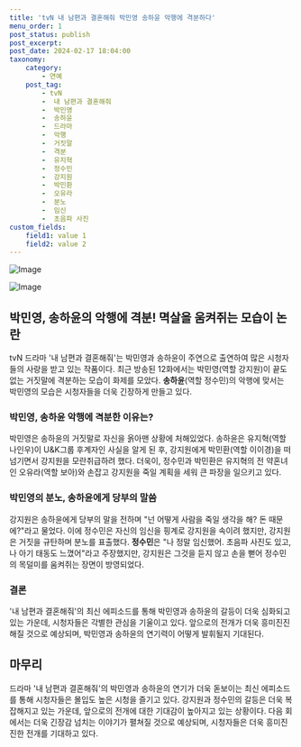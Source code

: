 ```yaml
---
title: 'tvN 내 남편과 결혼해줘 박민영 송하윤 악행에 격분하다'
menu_order: 1
post_status: publish
post_excerpt: 
post_date: 2024-02-17 18:04:00
taxonomy:
    category:
        - 연예
    post_tag:
        - tvN
        -  내 남편과 결혼해줘
        -  박민영
        -  송하윤
        -  드라마
        -  악행
        -  거짓말
        -  격분
        -  유지혁
        -  정수민
        -  강지원
        -  박민환
        -  오유라
        -  분노
        -  임신
        -  초음파 사진
custom_fields:
    field1: value 1
    field2: value 2
---
```


![Image](https://ssl.pstatic.net/mimgnews/image/468/2024/02/12/0001029626_001_20240212094901885.jpg?type=w540)

![Image](https://mimgnews.pstatic.net/image/468/2024/02/12/0001029626_002_20240212094901927.jpg?type=w540)

## 박민영, 송하윤의 악행에 격분! 멱살을 움켜쥐는 모습이 논란
tvN 드라마 '내 남편과 결혼해줘'는 박민영과 송하윤이 주연으로 출연하여 많은 시청자들의 사랑을 받고 있는 작품이다. 최근 방송된 12화에서는 박민영(역할 강지원)이 끝도 없는 거짓말에 격분하는 모습이 화제를 모았다. **송하윤**(역할 정수민)의 악행에 맞서는 박민영의 모습은 시청자들을 더욱 긴장하게 만들고 있다.
### 박민영, 송하윤 악행에 격분한 이유는?
박민영은 송하윤의 거짓말로 자신을 옭아맨 상황에 처해있었다. 송하윤은 유지혁(역할 나인우)이 U&K그룹 후계자인 사실을 알게 된 후, 강지원에게 박민환(역할 이이경)을 떠넘기면서 강지원을 모란취급하려 했다. 더욱이, 정수민과 박민환은 유지혁의 전 약혼녀인 오유라(역할 보아)와 손잡고 강지원을 죽일 계획을 세워 큰 파장을 일으키고 있다.
### 박민영의 분노, 송하윤에게 당부의 말씀
강지원은 송하윤에게 당부의 말을 전하며 "넌 어떻게 사람을 죽일 생각을 해? 돈 때문에?"라고 물었다. 이에 정수민은 자신의 임신을 핑계로 강지원을 속이려 했지만, 강지원은 거짓을 규탄하며 분노를 표출했다. **정수민**은 "나 정말 임신했어. 초음파 사진도 있고, 나 아기 태동도 느꼈어"라고 주장했지만, 강지원은 그것을 듣지 않고 손을 뻗어 정수민의 목덜미를 움켜쥐는 장면이 방영되었다.
### 결론
'내 남편과 결혼해줘'의 최신 에피소드를 통해 박민영과 송하윤의 갈등이 더욱 심화되고 있는 가운데, 시청자들은 각별한 관심을 기울이고 있다. 앞으로의 전개가 더욱 흥미진진해질 것으로 예상되며, 박민영과 송하윤의 연기력이 어떻게 발휘될지 기대된다.
## 마무리
드라마 '내 남편과 결혼해줘'의 박민영과 송하윤의 연기가 더욱 돋보이는 최신 에피소드를 통해 시청자들은 몰입도 높은 시청을 즐기고 있다. 강지원과 정수민의 갈등은 더욱 복잡해지고 있는 가운데, 앞으로의 전개에 대한 기대감이 높아지고 있는 상황이다. 다음 회에서는 더욱 긴장감 넘치는 이야기가 펼쳐질 것으로 예상되며, 시청자들은 더욱 흥미진진한 전개를 기대하고 있다.
